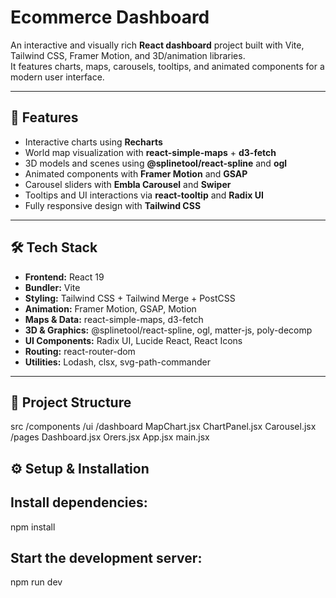 # Ecommerce Dashboard

An interactive and visually rich **React dashboard** project built with Vite, Tailwind CSS, Framer Motion, and 3D/animation libraries.  
It features charts, maps, carousels, tooltips, and animated components for a modern user interface.

---

## 🚀 Features

- Interactive charts using **Recharts**  
- World map visualization with **react-simple-maps** + **d3-fetch**  
- 3D models and scenes using **@splinetool/react-spline** and **ogl**  
- Animated components with **Framer Motion** and **GSAP**  
- Carousel sliders with **Embla Carousel** and **Swiper**  
- Tooltips and UI interactions via **react-tooltip** and **Radix UI**  
- Fully responsive design with **Tailwind CSS**

---

## 🛠️ Tech Stack

- **Frontend:** React 19  
- **Bundler:** Vite  
- **Styling:** Tailwind CSS + Tailwind Merge + PostCSS  
- **Animation:** Framer Motion, GSAP, Motion  
- **Maps & Data:** react-simple-maps, d3-fetch  
- **3D & Graphics:** @splinetool/react-spline, ogl, matter-js, poly-decomp  
- **UI Components:** Radix UI, Lucide React, React Icons  
- **Routing:** react-router-dom  
- **Utilities:** Lodash, clsx, svg-path-commander  

---

## 📂 Project Structure
src
/components
/ui
/dashboard
MapChart.jsx
ChartPanel.jsx
Carousel.jsx
/pages
Dashboard.jsx
Orers.jsx
App.jsx
main.jsx

## ⚙️ Setup & Installation



## Install dependencies:
npm install

## Start the development server:
npm run dev


